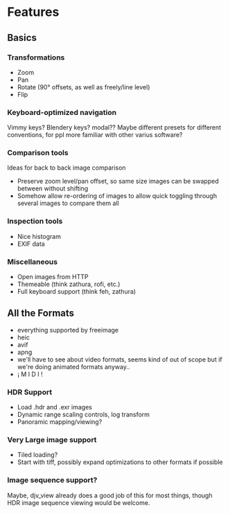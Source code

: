 # Features

## Basics

### Transformations

* Zoom
* Pan
* Rotate (90° offsets, as well as freely/line level)
* Flip

### Keyboard-optimized navigation

Vimmy keys? Blendery keys? modal??
Maybe different presets for different conventions, for ppl more familiar with other varius software?

### Comparison tools

Ideas for back to back image comparison

* Preserve zoom level/pan offset, so same size images can be swapped between without shifting
* Somehow allow re-ordering of images to allow quick toggling through several images to compare them all

### Inspection tools

* Nice histogram
* EXIF data

### Miscellaneous

* Open images from HTTP
* Themeable (think zathura, rofi, etc.)
* Full keyboard support (think feh, zathura)

## All the Formats

* everything supported by freeimage
* heic
* avif
* apng
* we'll have to see about video formats, seems kind of out of scope but if we're doing animated formats anyway..
* ¡ M I D I !

### HDR Support

* Load .hdr and .exr images
* Dynamic range scaling controls, log transform
* Panoramic mapping/viewing?

### Very Large image support

* Tiled loading?
* Start with tiff, possibly expand optimizations to other formats if possible

### Image sequence support?

Maybe, djv_view already does a good job of this for most things, though HDR image sequence viewing would be welcome.
